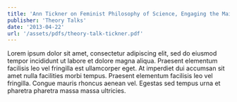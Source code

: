 ```yaml
---
title: 'Ann Tickner on Feminist Philosophy of Science, Engaging the Mainstream, and (still) Remaining Critical in/of IR'
publisher: 'Theory Talks'
date: '2013-04-22'
url: '/assets/pdfs/theory-talk-tickner.pdf'
---
```


Lorem ipsum dolor sit amet, consectetur adipiscing elit, sed do eiusmod tempor incididunt ut labore et dolore magna aliqua. Praesent elementum facilisis leo vel fringilla est ullamcorper eget. At imperdiet dui accumsan sit amet nulla facilities morbi tempus. Praesent elementum facilisis leo vel fringilla. Congue mauris rhoncus aenean vel. Egestas sed tempus urna et pharetra pharetra massa massa ultricies.